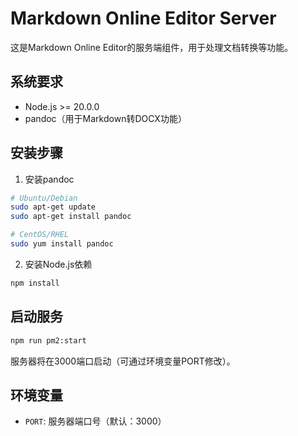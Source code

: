 # Markdown Online Editor Server

这是Markdown Online Editor的服务端组件，用于处理文档转换等功能。

## 系统要求

- Node.js >= 20.0.0
- pandoc（用于Markdown转DOCX功能）

## 安装步骤

1. 安装pandoc
```bash
# Ubuntu/Debian
sudo apt-get update
sudo apt-get install pandoc

# CentOS/RHEL
sudo yum install pandoc
```

2. 安装Node.js依赖
```bash
npm install
```

## 启动服务

```bash
npm run pm2:start
```

服务器将在3000端口启动（可通过环境变量PORT修改）。

## 环境变量

- `PORT`: 服务器端口号（默认：3000）